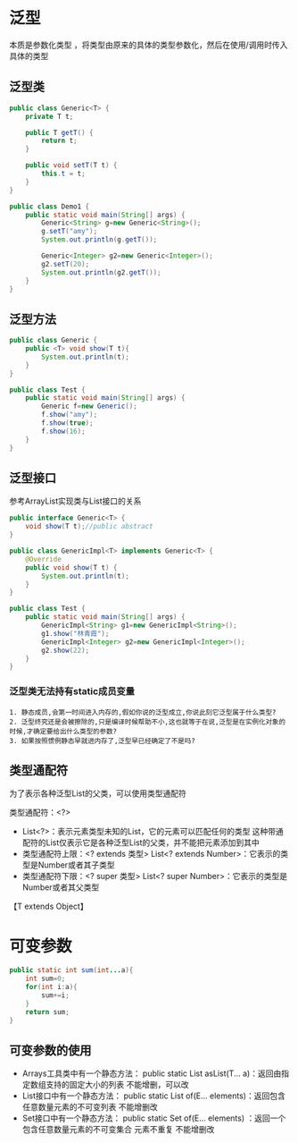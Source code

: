 # 泛型

本质是参数化类型 ，将类型由原来的具体的类型参数化，然后在使用/调用时传入具体的类型  

## 泛型类

```java
public class Generic<T> {
    private T t;

    public T getT() {
        return t;
    }

    public void setT(T t) {
        this.t = t;
    }
}
```

```java
public class Demo1 {
    public static void main(String[] args) {
        Generic<String> g=new Generic<String>();
        g.setT("amy");
        System.out.println(g.getT());

        Generic<Integer> g2=new Generic<Integer>();
        g2.setT(20);
        System.out.println(g2.getT());
    }
}
```

## 泛型方法

```java
public class Generic {
    public <T> void show(T t){
        System.out.println(t);
    }
}
```

```java
public class Test {
    public static void main(String[] args) {
        Generic f=new Generic();
        f.show("amy");
        f.show(true);
        f.show(16);
    }
}
```
## 泛型接口

参考ArrayList实现类与List接口的关系

```java
public interface Generic<T> {
    void show(T t);//public abstract 
}
```

```java
public class GenericImpl<T> implements Generic<T> {
    @Override
    public void show(T t) {
        System.out.println(t);
    }
}
```

```java
public class Test {
    public static void main(String[] args) {
        GenericImpl<String> g1=new GenericImpl<String>();
        g1.show("林青霞");
        GenericImpl<Integer> g2=new GenericImpl<Integer>();
        g2.show(22);
    }
}
```

### 泛型类无法持有static成员变量

```
1. 静态成员,会第一时间进入内存的,假如你说的泛型成立,你说此刻它泛型属于什么类型?
2. 泛型终究还是会被擦除的,只是编译时候帮助不小,这也就等于在说,泛型是在实例化对象的时候,才确定要给出什么类型的参数?
3. 如果按照惯例静态早就进内存了,泛型早已经确定了不是吗?
```

## 类型通配符

为了表示各种泛型List的父类，可以使用类型通配符  

类型通配符：<?>

- List<?>：表示元素类型未知的List，它的元素可以匹配任何的类型
  这种带通配符的List仅表示它是各种泛型List的父类，并不能把元素添加到其中
- 类型通配符上限：<? extends 类型>
  List<? extends Number>：它表示的类型是Number或者其子类型
- 类型通配符下限：<? super 类型>
  List<? super Number>：它表示的类型是Number或者其父类型  

【T extends Object】

# 可变参数

```java
public static int sum(int...a){
    int sum=0;
    for(int i:a){
        sum+=i;
    }
    return sum;
}
```

## 可变参数的使用

- Arrays工具类中有一个静态方法：
  public static List asList(T... a)：返回由指定数组支持的固定大小的列表
  不能增删，可以改
- List接口中有一个静态方法：
  public static List of(E... elements)：返回包含任意数量元素的不可变列表
  不能增删改  
- Set接口中有一个静态方法：
  public static Set of(E... elements) ：返回一个包含任意数量元素的不可变集合
  元素不重复
  不能增删改  